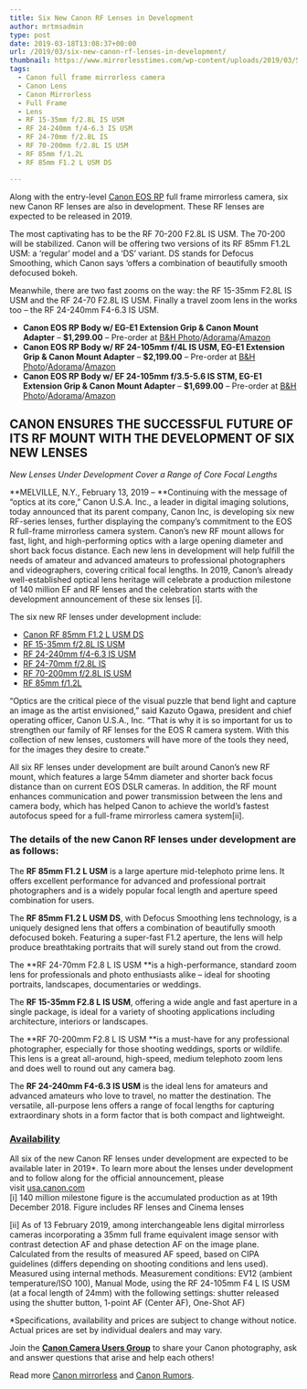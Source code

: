 ```yaml
---
title: Six New Canon RF Lenses in Development
author: mrtmsadmin
type: post
date: 2019-03-18T13:08:37+00:00
url: /2019/03/six-new-canon-rf-lenses-in-development/
thumbnail: https://www.mirrorlesstimes.com/wp-content/uploads/2019/03/5-new-canon-rf-lenses.jpg
tags:
  - Canon full frame mirrorless camera
  - Canon Lens
  - Canon Mirrorless
  - Full Frame
  - Lens
  - RF 15-35mm f/2.8L IS USM
  - RF 24-240mm f/4-6.3 IS USM
  - RF 24-70mm f/2.8L IS
  - RF 70-200mm f/2.8L IS USM
  - RF 85mm f/1.2L
  - RF 85mm F1.2 L USM DS

---
```

Along with the entry-level <a href="https://www.mirrorlesstimes.com/tag/canon-eos-rp/" data-wpel-link="internal">Canon EOS RP</a> full frame mirrorless camera, six new Canon RF lenses are also in development. These RF lenses are expected to be released in 2019.

The most captivating has to be the RF 70-200 F2.8L IS USM. The 70-200 will be stabilized. Canon will be offering two versions of its RF 85mm F1.2L USM: a ‘regular’ model and a ‘DS’ variant. DS stands for Defocus Smoothing, which Canon says ‘offers a combination of beautifully smooth defocused bokeh.

Meanwhile, there are two fast zooms on the way: the RF 15-35mm F2.8L IS USM and the RF 24-70 F2.8L IS USM. Finally a travel zoom lens in the works too – the RF 24-240mm F4-6.3 IS USM.

  * **Canon EOS RP Body w/ EG-E1 Extension Grip & Canon Mount Adapter** – **$1,299.00** – Pre-order at <a href="https://www.bhphotovideo.com/c/search?Ntt=Canon+EOS+RP&BI=20175&KBID=14249" target="_blank" rel="nofollow external noopener noreferrer" data-wpel-link="external">B&H Photo</a>/<a href="https://adorama.evyy.net/c/63923/51926/1036?u=https%3A%2F%2Fwww.adorama.com%2Fl%2F%3Fsearchinfo%3DCanon%2520EOS%2520RP" target="_blank" rel="nofollow external noopener noreferrer" data-wpel-link="external">Adorama</a>/<a href="https://www.amazon.com/s?k=Canon+EOS+RP&i=electronics&tag=daicamnew-20&ref=nb_sb_noss" target="_blank" rel="nofollow external noopener noreferrer" data-wpel-link="external">Amazon</a>
  * **Canon EOS RP Body w/ RF 24-105mm f/4L IS USM, EG-E1 Extension Grip & Canon Mount Adapter** – **$2,199.00** – Pre-order at <a href="https://www.bhphotovideo.com/c/search?Ntt=Canon+EOS+RP&BI=20175&KBID=14249" target="_blank" rel="nofollow external noopener noreferrer" data-wpel-link="external">B&H Photo</a>/<a href="https://adorama.evyy.net/c/63923/51926/1036?u=https%3A%2F%2Fwww.adorama.com%2Fl%2F%3Fsearchinfo%3DCanon%2520EOS%2520RP" target="_blank" rel="nofollow external noopener noreferrer" data-wpel-link="external">Adorama</a>/<a href="https://www.amazon.com/s?k=Canon+EOS+RP&i=electronics&tag=daicamnew-20&ref=nb_sb_noss" target="_blank" rel="nofollow external noopener noreferrer" data-wpel-link="external">Amazon</a>
  * **Canon EOS RP Body w/ EF 24-105mm f/3.5-5.6 IS STM, EG-E1 Extension Grip & Canon Mount Adapter** – **$1,699.00** – Pre-order at <a href="https://www.bhphotovideo.com/c/search?Ntt=Canon+EOS+RP&BI=20175&KBID=14249" target="_blank" rel="nofollow external noopener noreferrer" data-wpel-link="external">B&H Photo</a>/<a href="https://adorama.evyy.net/c/63923/51926/1036?u=https%3A%2F%2Fwww.adorama.com%2Fl%2F%3Fsearchinfo%3DCanon%2520EOS%2520RP" target="_blank" rel="nofollow external noopener noreferrer" data-wpel-link="external">Adorama</a>/<a href="https://www.amazon.com/s?k=Canon+EOS+RP&i=electronics&tag=daicamnew-20&ref=nb_sb_noss" target="_blank" rel="nofollow external noopener noreferrer" data-wpel-link="external">Amazon</a>

<!--more-->

## **CANON ENSURES THE SUCCESSFUL FUTURE OF ITS RF MOUNT WITH THE DEVELOPMENT OF SIX NEW LENSES**

_New Lenses Under Development Cover a Range of Core Focal Lengths_

**MELVILLE, N.Y., February 13, 2019 – **Continuing with the message of “optics at its core,” Canon U.S.A. Inc., a leader in digital imaging solutions, today announced that its parent company, Canon Inc, is developing six new RF-series lenses, further displaying the company’s commitment to the EOS R full-frame mirrorless camera system. Canon’s new RF mount allows for fast, light, and high-performing optics with a large opening diameter and short back focus distance. Each new lens in development will help fulfill the needs of amateur and advanced amateurs to professional photographers and videographers, covering critical focal lengths. In 2019, Canon’s already well-established optical lens heritage will celebrate a production milestone of 140 million EF and RF lenses and the celebration starts with the development announcement of these six lenses [i].

The six new RF lenses under development include:

  * [Canon RF 85mm F1.2 L USM DS][1]
  * <a href="https://www.mirrorlesstimes.com/tag/rf-15-35mm-f-2-8l-is-usm/" rel="tag">RF 15-35mm f/2.8L IS USM</a>
  * <a href="https://www.mirrorlesstimes.com/tag/rf-24-240mm-f-4-6-3-is-usm/" rel="tag">RF 24-240mm f/4-6.3 IS USM</a>
  * <a href="https://www.mirrorlesstimes.com/tag/rf-24-70mm-f-2-8l-is/" rel="tag">RF 24-70mm f/2.8L IS</a>
  * <a href="https://www.mirrorlesstimes.com/tag/rf-70-200mm-f-2-8l-is-usm/" rel="tag">RF 70-200mm f/2.8L IS USM</a>
  * <a href="https://www.mirrorlesstimes.com/tag/rf-85mm-f-1-2l/" rel="tag">RF 85mm f/1.2L</a>

“Optics are the critical piece of the visual puzzle that bend light and capture an image as the artist envisioned,” said Kazuto Ogawa, president and chief operating officer, Canon U.S.A., Inc. “That is why it is so important for us to strengthen our family of RF lenses for the EOS R camera system. With this collection of new lenses, customers will have more of the tools they need, for the images they desire to create.”

All six RF lenses under development are built around Canon’s new RF mount, which features a large 54mm diameter and shorter back focus distance than on current EOS DSLR cameras. In addition, the RF mount enhances communication and power transmission between the lens and camera body, which has helped Canon to achieve the world’s fastest autofocus speed for a full-frame mirrorless camera system[ii].

### The details of the new Canon RF lenses under development are as follows:

The **RF 85mm F1.2 L USM** is a large aperture mid-telephoto prime lens. It offers excellent performance for advanced and professional portrait photographers and is a widely popular focal length and aperture speed combination for users.

The **RF 85mm F1.2 L USM DS**, with Defocus Smoothing lens technology, is a uniquely designed lens that offers a combination of beautifully smooth defocused bokeh. Featuring a super-fast F1.2 aperture, the lens will help produce breathtaking portraits that will surely stand out from the crowd.

The **RF 24-70mm F2.8 L IS USM **is a high-performance, standard zoom lens for professionals and photo enthusiasts alike – ideal for shooting portraits, landscapes, documentaries or weddings.

The **RF 15-35mm F2.8 L IS USM**, offering a wide angle and fast aperture in a single package, is ideal for a variety of shooting applications including architecture, interiors or landscapes.

The **RF 70-200mm F2.8 L IS USM **is a must-have for any professional photographer, especially for those shooting weddings, sports or wildlife. This lens is a great all-around, high-speed, medium telephoto zoom lens and does well to round out any camera bag.

The **RF 24-240mm F4-6.3 IS USM** is the ideal lens for amateurs and advanced amateurs who love to travel, no matter the destination. The versatile, all-purpose lens offers a range of focal lengths for capturing extraordinary shots in a form factor that is both compact and lightweight.

### **<u>Availability</u>**

All six of the new Canon RF lenses under development are expected to be available later in 2019*. To learn more about the lenses under development and to follow along for the official announcement, please visit <a class="vglnk" href="http://usa.canon.com/" rel="nofollow">usa.canon.com</a>  
[i] 140 million milestone figure is the accumulated production as at 19th December 2018. Figure includes RF lenses and Cinema lenses

[ii] As of 13 February 2019, among interchangeable lens digital mirrorless cameras incorporating a 35mm full frame equivalent image sensor with contrast detection AF and phase detection AF on the image plane. Calculated from the results of measured AF speed, based on CIPA guidelines (differs depending on shooting conditions and lens used). Measured using internal methods. Measurement conditions: EV12 (ambient temperature/ISO 100), Manual Mode, using the RF 24-105mm F4 L IS USM (at a focal length of 24mm) with the following settings: shutter released using the shutter button, 1-point AF (Center AF), One-Shot AF)

*Specifications, availability and prices are subject to change without notice. Actual prices are set by individual dealers and may vary.

Join the <a class="ext-link" title="" href="https://www.facebook.com/groups/185572945112087/" target="_blank" rel="external nofollow noopener"><strong>Canon Camera Users Group</strong></a> to share your Canon photography, ask and answer questions that arise and help each others!

Read more [Canon mirrorless][2] and <a href="https://www.dailycameranews.com/tag/canon-rumors/" target="_blank" rel="noopener">Canon Rumors</a>.

 [1]: https://www.dailycameranews.com/tag/rf-85mm-f-1-2-l-usm-ds/
 [2]: https://www.mirrorlesstimes.com/tag/canon-mirrorless/